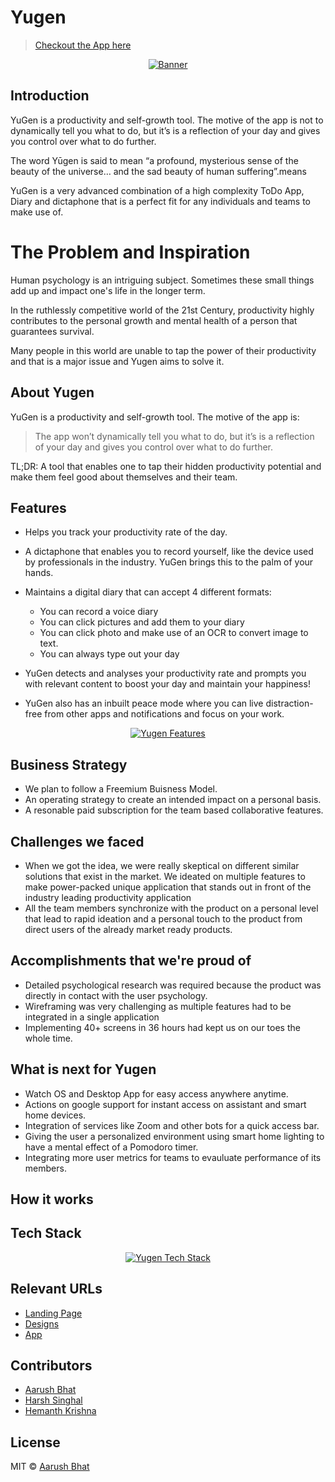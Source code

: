 # Yugen

> [Checkout the App here](https://github.com/DarthBenro008/yugen/)

<p align="center">
<a href="https://www.unichain.tk">
<img img src="https://i.ibb.co/fnz7V5f/Banner.png" alt="Banner"/>
</a>
</p>

## Introduction

YuGen is a productivity and self-growth tool. The motive of the app is not to dynamically tell you what to do, but it’s is a reflection of your day and gives you control over what to do further.

The word Yūgen is said to mean “a profound, mysterious sense of the beauty of the universe… and the sad beauty of human suffering”.means

YuGen is a very advanced combination of a high complexity ToDo App, Diary and dictaphone that is a perfect fit for any individuals and teams to make use of.

# The Problem and Inspiration

Human psychology is an intriguing subject. Sometimes these small things add up and impact one's life in the longer term.

In the ruthlessly competitive world of the 21st Century, productivity highly contributes to the personal growth and mental health of a person that guarantees survival.

Many people in this world are unable to tap the power of their productivity and that is a major issue and Yugen aims to solve it.

## About Yugen

YuGen is a productivity and self-growth tool. The motive of the app is:

> The app won’t dynamically tell you what to do, but it’s is a reflection of your day and gives you control over what to do further.

TL;DR: A tool that enables one to tap their hidden productivity potential and make them feel good about themselves and their team.

## Features

- Helps you track your productivity rate of the day.

- A dictaphone that enables you to record yourself, like the device used by professionals in the industry. YuGen brings this to the palm of your hands.

- Maintains a digital diary that can accept 4 different formats:

  - You can record a voice diary
  - You can click pictures and add them to your diary
  - You can click photo and make use of an OCR to convert image to text.
  - You can always type out your day

- YuGen detects and analyses your productivity rate and prompts you with relevant content to boost your day and maintain your happiness!

- YuGen also has an inbuilt peace mode where you can live distraction-free from other apps and notifications and focus on your work.

<p align="center">
<a href="https://yugen.vercel.app/">
<img src="https://i.ibb.co/fDXYGmx/features.png" alt="Yugen Features"/>
</a>
</p>

## Business Strategy

- We plan to follow a Freemium Buisness Model.
- An operating strategy to create an intended impact on a personal basis.
- A resonable paid subscription for the team based collaborative features.

## Challenges we faced

- When we got the idea, we were really skeptical on different similar solutions that exist in the market. We ideated on multiple features to make power-packed unique application that stands out in front of the industry leading productivity application
- All the team members synchronize with the product on a personal level that lead to rapid ideation and a personal touch to the product from direct users of the already market ready products.

## Accomplishments that we're proud of

- Detailed psychological research was required because the product was directly in contact with the user psychology.
- Wireframing was very challenging as multiple features had to be integrated in a single application
- Implementing 40+ screens in 36 hours had kept us on our toes the whole time.

## What is next for Yugen

- Watch OS and Desktop App for easy access anywhere anytime.
- Actions on google support for instant access on assistant and smart home devices.
- Integration of services like Zoom and other bots for a quick access bar.
- Giving the user a personalized environment using smart home lighting to have a mental effect of a Pomodoro timer.
- Integrating more user metrics for teams to evauluate performance of its members.

## How it works

## Tech Stack

<p align="center">
<a href="https://yugen.vercel.app/">
<img src="https://i.ibb.co/tJKwX7S/techstack.png" alt="Yugen Tech Stack"/>
</a>
</p>

## Relevant URLs

- [Landing Page](https://yugen.vercel.app/)
- [Designs](https://design.unichain.tk)
- [App](https://app.dummylink.tk)

## Contributors

- [Aarush Bhat](https://github.com/r-ush)
- [Harsh Singhal](https://github.com/hsrambo07)
- [Hemanth Krishna](https://github.com/DarthBenro008)

## License

MIT &copy; [Aarush Bhat](https://github.com/r-ush/yugen-landing/blob/master/LICENSE)
